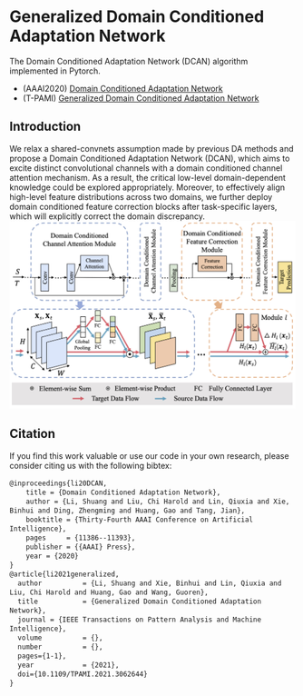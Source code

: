 # Generalized Domain Conditioned Adaptation Network
The Domain Conditioned Adaptation Network (DCAN) algorithm implemented in Pytorch.
- (AAAI2020) [Domain Conditioned Adaptation Network](https://arxiv.org/abs/2005.06717)
- (T-PAMI) [Generalized Domain Conditioned Adaptation Network](https://arxiv.org/abs/2103.12339)


## Introduction
We relax a shared-convnets assumption made by previous DA methods and propose a Domain Conditioned Adaptation Network (DCAN), which aims to excite distinct convolutional channels with a domain conditioned channel attention mechanism. As a result, the critical low-level domain-dependent knowledge could be explored appropriately. Moreover, to effectively align high-level feature distributions across two domains, we further deploy domain conditioned feature correction blocks after task-specific layers, which will explicitly correct the domain discrepancy.
![](./teaser.jpg)


## Citation
If you find this work valuable or use our code in your own research, please consider citing us with the following bibtex:
```
@inproceedings{li20DCAN,
    title = {Domain Conditioned Adaptation Network},
    author = {Li, Shuang and Liu, Chi Harold and Lin, Qiuxia and Xie, Binhui and Ding, Zhengming and Huang, Gao and Tang, Jian},
    booktitle = {Thirty-Fourth AAAI Conference on Artificial Intelligence},    
    pages     = {11386--11393},
    publisher = {{AAAI} Press},
    year = {2020}
}
@article{li2021generalized,
  author          = {Li, Shuang and Xie, Binhui and Lin, Qiuxia and Liu, Chi Harold and Huang, Gao and Wang, Guoren},
  title           = {Generalized Domain Conditioned Adaptation Network},
  journal = {IEEE Transactions on Pattern Analysis and Machine Intelligence},
  volume          = {},
  number          = {},
  pages={1-1},
  year            = {2021},
  doi={10.1109/TPAMI.2021.3062644}
}
```

